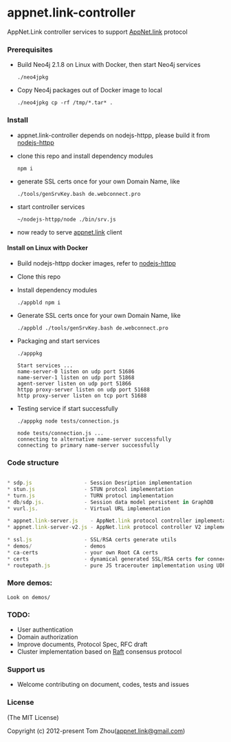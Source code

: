 # appnet.link-controller
AppNet.Link controller services to support [AppNet.link](https://github.com/InstantWebP2P/appnet.link) protocol


### Prerequisites

* Build Neo4j 2.1.8 on Linux with Docker, then start Neo4j services

      ./neo4jpkg

* Copy Neo4j packages out of Docker image to local

      ./neo4jpkg cp -rf /tmp/*.tar* .

 
### Install

* appnet.link-controller depends on nodejs-httpp, please build it from [nodejs-httpp](https://github.com/InstantWebP2P/nodejs-httpp.git)

* clone this repo and install dependency modules

      npm i

* generate SSL certs once for your own Domain Name, like

    ` ./tools/genSrvKey.bash de.webconnect.pro `

* start controller services

    ` ~/nodejs-httpp/node ./bin/srv.js `

* now ready to serve [appnet.link](https://github.com/InstantWebP2P/appnet.link) client


#### Install on Linux with Docker

* Build nodejs-httpp docker images, refer to [nodejs-httpp](https://github.com/InstantWebP2P/nodejs-httpp)

* Clone this repo

* Install dependency modules

      ./appbld npm i
      
* Generate SSL certs once for your own Domain Name, like

      ./appbld ./tools/genSrvKey.bash de.webconnect.pro
      
* Packaging and start services
      
      ./apppkg 

      Start services ...
      name-server-0 listen on udp port 51686
      name-server-1 listen on udp port 51868
      agent-server listen on udp port 51866
      httpp proxy-server listen on udp port 51688
      http proxy-server listen on tcp port 51688

* Testing service if start successfully

      ./apppkg node tests/connection.js 
  
      node tests/connection.js ...
      connecting to alternative name-server successfully
      connecting to primary name-server successfully


### Code structure

```js

* sdp.js                 - Session Desription implementation
* stun.js                - STUN protcol implementation
* turn.js                - TURN protocl implementation
* db/sdp.js.             - Session data model persistent in GraphDB
* vurl.js.               - Virtual URL implementation

* appnet.link-server.js    - AppNet.link protocol controller implementation
* appnet.link-server-v2.js - AppNet.link protocol controller V2 implementation using SecureWebsocket and NaclCert

* ssl.js                 - SSL/RSA certs generate utils
* demos/                 - demos
* ca-certs               - your own Root CA certs
* certs                  - dynamical generated SSL/RSA certs for connections
* routepath.js           - pure JS tracerouter implementation using UDP/TTL probe. TBD

```
    
### More demos:

    Look on demos/


### TODO:

* User authentication
* Domain authorization
* Improve documents, Protocol Spec, RFC draft
* Cluster implementation based on [Raft](https://raft.github.io/) consensus protocol


### Support us

* Welcome contributing on document, codes, tests and issues


### License

(The MIT License)

Copyright (c) 2012-present Tom Zhou(appnet.link@gmail.com)
